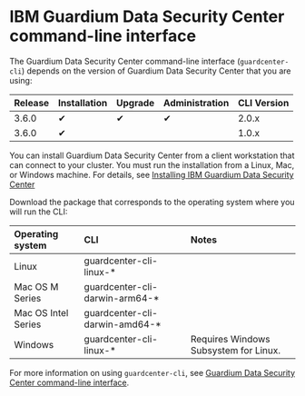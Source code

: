 # IBM Guardium Data Security Center command-line interface

The Guardium Data Security Center command-line interface (`guardcenter-cli`)
depends on the version of Guardium Data Security Center that you are using:

| Release   | Installation | Upgrade   | Administration | CLI Version |
| ------    | ------       | ------    | -----------    | ------      |
| 3.6.0      | &#10004;     | &#10004;  | &#10004;       | 2.0.x    |
| 3.6.0      | &#10004;     |  |       | 1.0.x    |

You can install Guardium Data Security Center from a client workstation that can connect to your cluster. You must run the installation from a Linux, Mac, or Windows machine. For details, see [Installing IBM Guardium Data Security Center](https://www.ibm.com/docs/en/gdsc/3.x?topic=installing-guardium-data-security-center-command-line-interface-utility)

Download the package that corresponds to the operating system where you will run the CLI:

| Operating system    | CLI                            | Notes                                 |
|:--------------------|:-------------------------------|:--------------------------------------|
| Linux               | guardcenter-cli-linux-*        |                                       |
| Mac OS M Series     | guardcenter-cli-darwin-arm64-* |                                       |
| Mac OS Intel Series | guardcenter-cli-darwin-amd64-* |                                       |
| Windows             | guardcenter-cli-linux-*        | Requires Windows Subsystem for Linux. |


For more information on using `guardcenter-cli`, see [Guardium Data Security Center command-line interface](https://www.ibm.com/docs/en/gdsc/3.x?topic=check-cluster-platform-health-guardcenter-cli).

